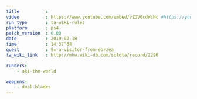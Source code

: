 ```yaml
---
title          :
video          : https://www.youtube.com/embed/vZGV0cdWcNc #https://youtu.be/vZGV0cdWcNc
run_type       : ta-wiki-rules
platform       : ps4
patch_version  : 6.00
date           : 2019-02-18
time           : 14'37"68
quest          : 9★-a-visitor-from-eorzea
ta_wiki_link   : http://mhw.wiki-db.com/solota/record/2296

runners:
    - aki-the-world

weapons:
    - dual-blades
---
```

